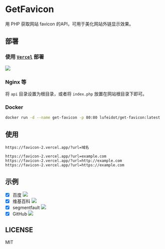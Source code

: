 # GetFavicon

用 PHP 获取网站 favicon 的API，可用于美化网站外链显示效果。

## 部署

### 使用 [`Vercel`](https://github.com/vercel-community/php) 部署

<a href="https://vercel.com/new/clone?repository-url=https://github.com/deploybox/favicon-2&project-name=favicon&repository-name=favicon"><img src="https://vercel.com/button"></a>

### Nginx 等

将 `api` 目录设置为根目录，或者将 `index.php` 放置在网站根目录下即可。

### Docker

```bash
docker run -d --name get-favicon -p 80:80 lufeidot/get-favicon:latest
```

## 使用

`https://favicon-2.vercel.app/?url=域名`

```
https://favicon-2.vercel.app/?url=example.com
https://favicon-2.vercel.app/?url=http://example.com
https://favicon-2.vercel.app/?url=https://example.com
```

## 示例

- [x] 百度 ![](https://favicon-2.vercel.app/?url=www.baidu.com)
- [x] 维基百科 ![](https://favicon-2.vercel.app/?url=https://www.wikipedia.org)
- [x] segmentfault ![](https://favicon-2.vercel.app/?url=segmentfault.com)
- [x] GitHub ![](https://favicon-2.vercel.app/?url=github.com)

## LICENSE

MIT
